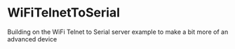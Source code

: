 # WiFiTelnetToSerial
Building on the WiFi Telnet to Serial server example to make a bit more of an advanced device
